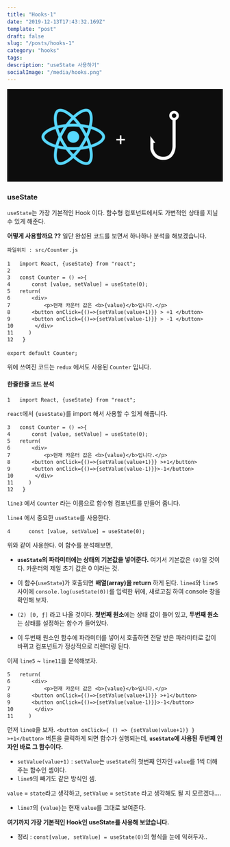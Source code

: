 ```yaml
---
title: "Hooks-1"
date: "2019-12-13T17:43:32.169Z"
template: "post"
draft: false
slug: "/posts/hooks-1"
category: "hooks"
tags:
description: "useState 사용하기"
socialImage: "/media/hooks.png"
---
```


![](/media/hooks.png)

### useState

`useState`는 가장 기본적인 Hook 이다. 함수형 컴포넌트에서도 가변적인 상태를 지닐 수 있게 해준다.

**어떻게 사용할까요 ??** 일단 완성된 코드를 보면서 하나하나 분석을 해보겠습니다.

    파일위치 : src/Counter.js

    1   import React, {useState} from "react";
    2
    3   const Counter = () =>{
    4       const [value, setValue] = useState(0);
    5   return(
    6       <div>
    7           <p>현재 카운터 값은 <b>{value}</b>입니다.</p>
    8       <button onClick={()=>{setValue(value+1)}} > +1 </button>
    9       <button onClick={()=>{setValue(value-1)}} > -1 </button>
    10       </div>
    11     )
    12   }

    export default Counter;

위에 쓰여진 코드는 `redux` 에서도 사용된 `Counter` 입니다.

#### 한줄한줄 코드 분석

    1   import React, {useState} from "react";

`react`에서 `{useState}`를 import 해서 사용할 수 있게 해줍니다.

    3   const Counter = () =>{
    4       const [value, setValue] = useState(0);
    5   return(
    6       <div>
    7           <p>현재 카운터 값은 <b>{value}</b>입니다.</p>
    8       <button onClick={()=>{setValue(value+1)}} >+1</button>
    9       <button onClick={()=>{setValue(value-1)}}>-1</button>
    10       </div>
    11     )
    12   }

`line3` 에서 `Counter` 라는 이름으로 함수형 컴포넌트를 만들어 줍니다.

`line4` 에서 중요한 `useState`를 사용한다.

    4      const [value, setValue] = useState(0);

위와 같이 사용한다. 이 함수를 분석해보면,

- **`useState`의 파라미터에는 상태의 기본값을 넣어준다.** 여기서 기본값은 `(0)`일 것이다. 카운터의 제일 초기 값은 0 이라는 것.

* 이 함수(`useState`)가 호출되면 **배열(array)을 return** 하게 된다.
  `line4`와 `line5`사이에 `console.log(useState(0))`를 입력한 뒤에, 새로고침 하여 console 창을 확인해 보자.

- `(2) [0, ƒ]` 라고 나올 것이다. **첫번째 원소**에는 상태 값이 들어 있고, **두번째 원소**는 상태를 설정하는 함수가 들어있다.

* 이 두번째 원소인 함수에 파라미터를 넣어서 호출하면 전달 받은 파라미터로 값이 바뀌고 컴포넌트가 정상적으로 리렌더링 된다.

이제 `line5` ~ `line11`을 분석해보자.

    5   return(
    6       <div>
    7           <p>현재 카운터 값은 <b>{value}</b>입니다.</p>
    8       <button onClick={()=>{setValue(value+1)}} >+1</button>
    9       <button onClick={()=>{setValue(value-1)}}>-1</button>
    10       </div>
    11     )

먼저 `line8`을 보자.
`<button onClick={ () => {setValue(value+1)} } >+1</button>` 버튼을 클릭하게 되면 함수가 실행되는데, **`useState`에 사용된 두번째 인자인 바로 그 함수이다.**

- `setValue(value+1)` : `setValue`는 `useState`의 첫번째 인자인 `value`를 1씩 더해주는 함수인 셈이다.
- `line9`의 빼기도 같은 방식인 셈.

`value` = `state`라고 생각하고, `setValue` = `setState` 라고 생각해도 될 지 모르겠다....

- `line7`의 `{value}`는 현재 `value`를 그대로 보여준다.

**여기까지 가장 기본적인 Hook인 useState를 사용해 보았습니다.**

- 정리 : `const[value, setValue] = useState(0)`의 형식을 눈에 익혀두자..
